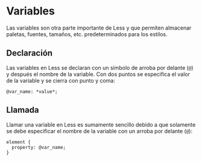 # Variables

Las variables son otra parte importante de Less y que permiten almacenar paletas, fuentes, tamaños, etc. predeterminados para los estilos.

## Declaración

Las variables en Less se declaran con un símbolo de arroba por delante (`@`) y después el nombre de la variable. Con dos puntos se especifica el valor de la variable y se cierra con punto y coma:

~~~less
@var_name: *value*;
~~~

## Llamada

Llamar una variable en Less es sumamente sencillo debido a que solamente se debe especificar el nombre de la variable con un arroba por delante (`@`):

~~~less
element {
  property: @var_name;
}
~~~
